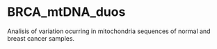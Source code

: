 # BRCA_mtDNA_duos
Analisis of variation ocurring in mitochondria sequences of normal and breast cancer samples.
